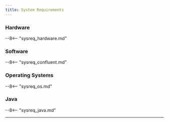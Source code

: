 ```yaml
---
title: System Requirements
---
```

### Hardware
--8<-- "sysreq_hardware.md"

### Software
--8<-- "sysreq_confluent.md"

### Operating Systems
--8<-- "sysreq_os.md"

### Java
--8<-- "sysreq_java.md"

---
